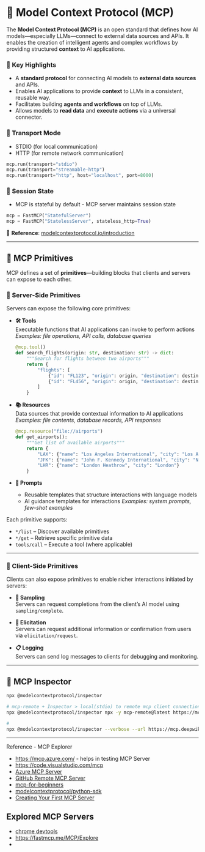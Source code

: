 # 🧠 Model **Context** Protocol (MCP)

The **Model Context Protocol (MCP)** is an open standard that defines how AI models—especially LLMs—connect to external data sources and APIs. It enables the creation of intelligent agents and complex workflows by providing structured **context** to AI applications.

### 🔗 Key Highlights
- A **standard protocol** for connecting AI models to **external data sources** and APIs.
- Enables AI applications to provide **context** to LLMs in a consistent, reusable way.
- Facilitates building **agents and workflows** on top of LLMs.
- Allows models to **read data** and **execute actions** via a universal connector.

### 🔗 Transport Mode
- STDIO (for local communication)
- HTTP (for remote network communication)
```python
mcp.run(transport="stdio")
mcp.run(transport="streamable-http")
mcp.run(transport="http", host="localhost", port=8000)
```

### 🔗 Session State
- MCP is stateful by default - MCP server maintains session state
```python
mcp = FastMCP("StatefulServer")
mcp = FastMCP("StatelessServer", stateless_http=True)
```
  
📖 **Reference**: [modelcontextprotocol.io/introduction](https://modelcontextprotocol.io/introduction)

---

## 🧩 MCP Primitives

MCP defines a set of **primitives**—building blocks that clients and servers can expose to each other.

### 🔧 Server-Side Primitives
Servers can expose the following core primitives:

- **🛠 Tools**  
  Executable functions that AI applications can invoke to perform actions  
  _Examples: file operations, API calls, database queries_

  ```python
  @mcp.tool()
  def search_flights(origin: str, destination: str) -> dict:
      """Search for flights between two airports"""
      return {
          "flights": [
              {"id": "FL123", "origin": origin, "destination": destination, "price": 299},
              {"id": "FL456", "origin": origin, "destination": destination, "price": 399}
          ]
      }
  ```

- **📚 Resources**  
  Data sources that provide contextual information to AI applications  
  _Examples: file contents, database records, API responses_
  ```python
  @mcp.resource("file://airports")
  def get_airports():
      """Get list of available airports"""
      return {
          "LAX": {"name": "Los Angeles International", "city": "Los Angeles"},
          "JFK": {"name": "John F. Kennedy International", "city": "New York"},
          "LHR": {"name": "London Heathrow", "city": "London"}
      }
  ```

- **📝 Prompts**  
  - Reusable templates that structure interactions with language models
  - AI guidance templates for interactions
  _Examples: system prompts, few-shot examples_

Each primitive supports:
- `*/list` – Discover available primitives
- `*/get` – Retrieve specific primitive data
- `tools/call` – Execute a tool (where applicable)

---

### 🤝 Client-Side Primitives
Clients can also expose primitives to enable richer interactions initiated by servers:

- **🎯 Sampling**  
  Servers can request completions from the client’s AI model using `sampling/complete`.

- **💬 Elicitation**  
  Servers can request additional information or confirmation from users via `elicitation/request`.

- **📋 Logging**  
  Servers can send log messages to clients for debugging and monitoring.

---

## 🧩 MCP Inspector

```bash
npx @modelcontextprotocol/inspector

# mcp-remote + Inspector > local(stdio) to remote mcp client connection
npx @modelcontextprotocol/inspector npx -y mcp-remote@latest https://mcp.deepwiki.com/mcp

# 
npx @modelcontextprotocol/inspector --verbose --url https://mcp.deepwiki.com/mcp 
```

---
Reference - MCP Explorer

- https://mcp.azure.com/ - helps in testing MCP Server
- https://code.visualstudio.com/mcp
- [Azure MCP Server](https://learn.microsoft.com/en-us/azure/developer/azure-mcp-server/tools/)
- [GitHub Remote MCP Server](https://github.com/github/github-mcp-server)
- [mcp-for-beginners](https://github.com/microsoft/mcp-for-beginners)
- [modelcontextprotocol/python-sdk](https://github.com/modelcontextprotocol/python-sdk)
- [Creating Your First MCP Server](https://www.youtube.com/watch?v=44SUYJ9fqxs)

## Explored MCP Servers
- [chrome devtools](https://developer.chrome.com/blog/chrome-devtools-mcp)
- https://fastmcp.me/MCP/Explore
- 
